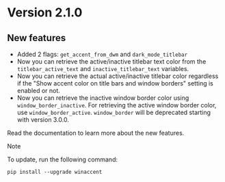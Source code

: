# Version 2.1.0

## New features
- Added 2 flags: `get_accent_from_dwm` and `dark_mode_titlebar`
- Now you can retrieve the active/inactive titlebar text color from the `titlebar_active_text` and `inactive_titlebar_text` variables.
- Now you can retrieve the actual active/inactive titlebar color regardless if the "Show accent color on title bars and window borders" setting is enabled or not.
- Now you can retrieve the inactive window border color using `window_border_inactive`. For retrieving the active window border color, use `window_border_active`. `window_border` will be deprecated starting with version 3.0.0.

Read the documentation to learn more about the new features.
<br>

> [!NOTE]
> To update, run the following command:
>
> ```
> pip install --upgrade winaccent
> ```